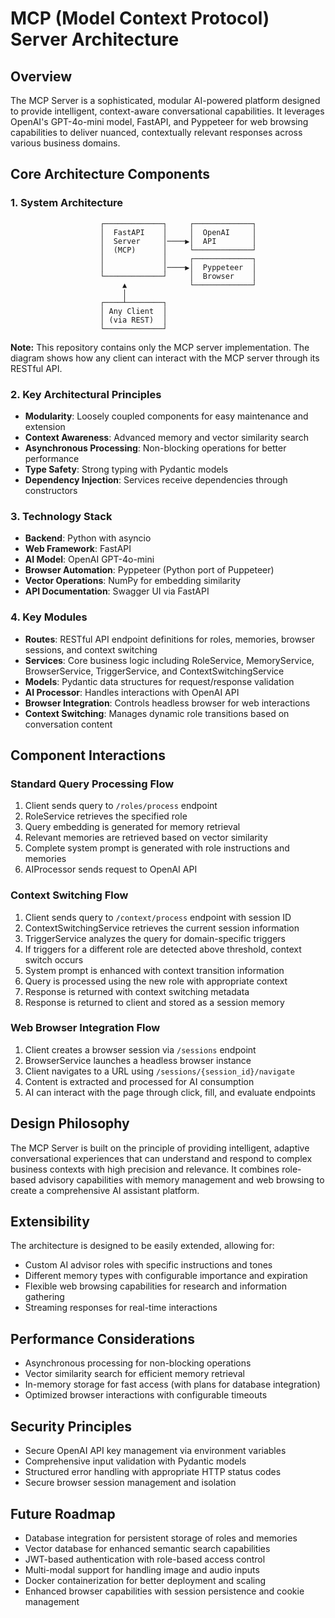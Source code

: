 # MCP (Model Context Protocol) Server Architecture

## Overview
The MCP Server is a sophisticated, modular AI-powered platform designed to provide intelligent, context-aware conversational capabilities. It leverages OpenAI's GPT-4o-mini model, FastAPI, and Pyppeteer for web browsing capabilities to deliver nuanced, contextually relevant responses across various business domains.

## Core Architecture Components

### 1. System Architecture
```
                    ┌─────────────┐     ┌─────────────┐
                    │  FastAPI    │     │  OpenAI     │
                    │  Server     │────▶│  API        │
                    │  (MCP)      │     └─────────────┘
                    │             │     ┌─────────────┐
                    │             │────▶│  Pyppeteer  │
                    └─────────────┘     │  Browser    │
                         ▲              └─────────────┘
                         │
                    ┌────┴────────┐
                    │ Any Client  │
                    │ (via REST)  │
                    └─────────────┘
```

**Note:** This repository contains only the MCP server implementation. The diagram shows how any client can interact with the MCP server through its RESTful API.

### 2. Key Architectural Principles
- **Modularity**: Loosely coupled components for easy maintenance and extension
- **Context Awareness**: Advanced memory and vector similarity search
- **Asynchronous Processing**: Non-blocking operations for better performance
- **Type Safety**: Strong typing with Pydantic models
- **Dependency Injection**: Services receive dependencies through constructors

### 3. Technology Stack
- **Backend**: Python with asyncio
- **Web Framework**: FastAPI
- **AI Model**: OpenAI GPT-4o-mini
- **Browser Automation**: Pyppeteer (Python port of Puppeteer)
- **Vector Operations**: NumPy for embedding similarity
- **API Documentation**: Swagger UI via FastAPI

### 4. Key Modules
- **Routes**: RESTful API endpoint definitions for roles, memories, browser sessions, and context switching
- **Services**: Core business logic including RoleService, MemoryService, BrowserService, TriggerService, and ContextSwitchingService
- **Models**: Pydantic data structures for request/response validation
- **AI Processor**: Handles interactions with OpenAI API
- **Browser Integration**: Controls headless browser for web interactions
- **Context Switching**: Manages dynamic role transitions based on conversation content

## Component Interactions

### Standard Query Processing Flow
1. Client sends query to `/roles/process` endpoint
2. RoleService retrieves the specified role
3. Query embedding is generated for memory retrieval
4. Relevant memories are retrieved based on vector similarity
5. Complete system prompt is generated with role instructions and memories
6. AIProcessor sends request to OpenAI API

### Context Switching Flow
1. Client sends query to `/context/process` endpoint with session ID
2. ContextSwitchingService retrieves the current session information
3. TriggerService analyzes the query for domain-specific triggers
4. If triggers for a different role are detected above threshold, context switch occurs
5. System prompt is enhanced with context transition information
6. Query is processed using the new role with appropriate context
7. Response is returned with context switching metadata
7. Response is returned to client and stored as a session memory

### Web Browser Integration Flow
1. Client creates a browser session via `/sessions` endpoint
2. BrowserService launches a headless browser instance
3. Client navigates to a URL using `/sessions/{session_id}/navigate`
4. Content is extracted and processed for AI consumption
5. AI can interact with the page through click, fill, and evaluate endpoints

## Design Philosophy
The MCP Server is built on the principle of providing intelligent, adaptive conversational experiences that can understand and respond to complex business contexts with high precision and relevance. It combines role-based advisory capabilities with memory management and web browsing to create a comprehensive AI assistant platform.

## Extensibility
The architecture is designed to be easily extended, allowing for:
- Custom AI advisor roles with specific instructions and tones
- Different memory types with configurable importance and expiration
- Flexible web browsing capabilities for research and information gathering
- Streaming responses for real-time interactions

## Performance Considerations
- Asynchronous processing for non-blocking operations
- Vector similarity search for efficient memory retrieval
- In-memory storage for fast access (with plans for database integration)
- Optimized browser interactions with configurable timeouts

## Security Principles
- Secure OpenAI API key management via environment variables
- Comprehensive input validation with Pydantic models
- Structured error handling with appropriate HTTP status codes
- Secure browser session management and isolation

## Future Roadmap
- Database integration for persistent storage of roles and memories
- Vector database for enhanced semantic search capabilities
- JWT-based authentication with role-based access control
- Multi-modal support for handling image and audio inputs
- Docker containerization for better deployment and scaling
- Enhanced browser capabilities with session persistence and cookie management
